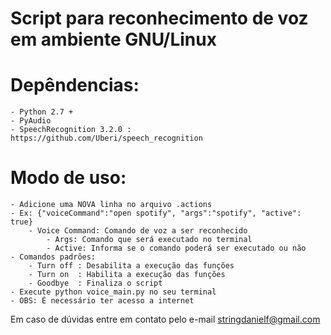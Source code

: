 # Script para reconhecimento de voz em ambiente GNU/Linux

# Depêndencias:
	- Python 2.7 +
	- PyAudio
  	- SpeechRecognition 3.2.0 : https://github.com/Uberi/speech_recognition

# Modo de uso:
 	- Adicione uma NOVA linha no arquivo .actions
 	- Ex: {"voiceCommand":"open spotify", "args":"spotify", "active": true}
 		- Voice Command: Comando de voz a ser reconhecido
    		- Args: Comando que será executado no terminal
    		- Active: Informa se o comando poderá ser executado ou não
	- Comandos padrões:
		- Turn off : Desabilita a execução das funções
		- Turn on  : Habilita a execução das funções
		- Goodbye  : Finaliza o script 
	- Execute python voice_main.py no seu terminal
	- OBS: É necessário ter acesso a internet


 Em caso de dúvidas entre em contato pelo e-mail stringdanielf@gmail.com
